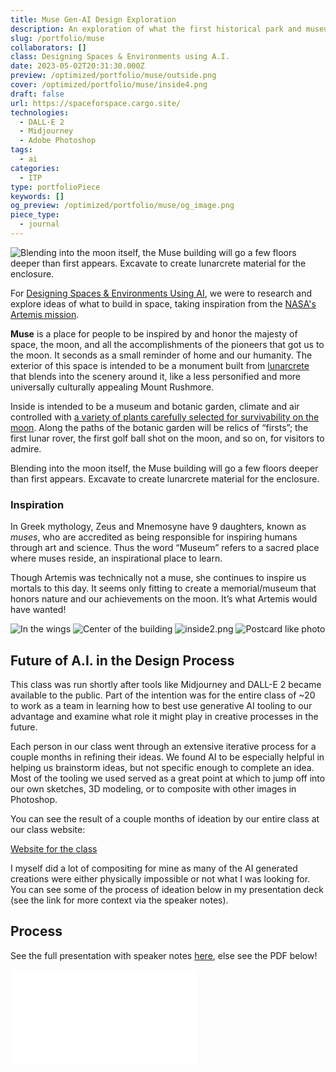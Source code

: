 ```yaml
---
title: Muse Gen-AI Design Exploration
description: An exploration of what the first historical park and museum of the moon might look like using generative AI art tooling.
slug: /portfolio/muse
collaborators: []
class: Designing Spaces & Environments using A.I.
date: 2023-05-02T20:31:30.000Z
preview: /optimized/portfolio/muse/outside.png
cover: /optimized/portfolio/muse/inside4.png
draft: false
url: https://spaceforspace.cargo.site/
technologies:
  - DALL·E 2
  - Midjourney
  - Adobe Photoshop
tags:
  - ai
categories:
  - ITP
type: portfolioPiece
keywords: []
og_preview: /optimized/portfolio/muse/og_image.png
piece_type:
  - journal
---
```


![Blending into the moon itself, the Muse building will go a few floors deeper than first appears. Excavate to create lunarcrete material for the enclosure.](/optimized/portfolio/muse/outside.png)

For [Designing Spaces & Environments Using AI](https://spaceforspace.cargo.site/About), we were to research and explore ideas of what to build in space, taking inspiration from the [NASA's Artemis mission](https://www.nasa.gov/specials/artemis/).

********Muse******** is a place for people to be inspired by and honor the majesty of space, the moon, and all the accomplishments of the pioneers that got us to the moon. It seconds as a small reminder of home and our humanity. The exterior of this space is intended to be a monument built from [lunarcrete](https://en.wikipedia.org/wiki/Lunarcrete) that blends into the scenery around it, like a less personified and more universally culturally appealing Mount Rushmore.

Inside is intended to be a museum and botanic garden, climate and air controlled with [a variety of plants carefully selected for survivability on the moon](https://phys.org/news/2013-11-moon-nasa.html). Along the paths of the botanic garden will be relics of “firsts”; the first lunar rover, the first golf ball shot on the moon, and so on, for visitors to admire.

Blending into the moon itself, the Muse building will go a few floors deeper than first appears. Excavate to create lunarcrete material for the enclosure.

### Inspiration

In Greek mythology, Zeus and Mnemosyne have 9 daughters, known as *muses*, who are accredited as being responsible for inspiring humans through art and science. Thus the word “Museum” refers to a sacred place where muses reside, an inspirational place to learn. 

Though Artemis was technically not a muse, she continues to inspire us mortals to this day. It seems only fitting to create a memorial/museum that honors nature and our achievements on the moon. It’s what Artemis would have wanted!

![In the wings](/optimized/portfolio/muse/inside3.png)
![Center of the building](/optimized/portfolio/muse/inside1.png)
![inside2.png](/optimized/portfolio/muse/inside2.png)
![Postcard like photo](/optimized/portfolio/muse/inside4.png)

## Future of A.I. in the Design Process

This class was run shortly after tools like Midjourney and DALL-E 2 became available to the public. Part of the intention was for the entire class of ~20 to work as a team in learning how to best use generative AI tooling to our advantage and examine what role it might play in creative processes in the future.

Each person in our class went through an extensive iterative process for a couple months in refining their ideas. We found AI to be especially helpful in helping us brainstorm ideas, but not specific enough to complete an idea. Most of the tooling we used served as a great point at which to jump off into our own sketches, 3D modeling, or to composite with other images in Photoshop.

You can see the result of a couple months of ideation by our entire class at our class website:

[Website for the class](https://spaceforspace.cargo.site/)

I myself did a lot of compositing for mine as many of the AI generated creations were either physically impossible or not what I was looking for. You can see some of the process of ideation below in my presentation deck (see the link for more context via the speaker notes).


## Process

See the full presentation with speaker notes [here](https://docs.google.com/presentation/d/1lO2AwpowMiUnwX06Rhcm1jBUWzDP5PjrXXmEWIdUdRI/edit?usp=sharing), else see the PDF below!

![Process presentation](/portfolio/muse/presentation.pdf)

